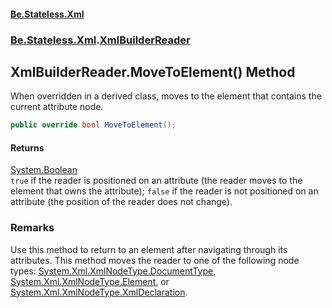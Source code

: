 #### [Be.Stateless.Xml](README.md 'README')
### [Be.Stateless.Xml](Be.Stateless.Xml.md 'Be.Stateless.Xml').[XmlBuilderReader](XmlBuilderReader.md 'Be.Stateless.Xml.XmlBuilderReader')

## XmlBuilderReader.MoveToElement() Method

When overridden in a derived class, moves to the element that contains the current attribute node.

```csharp
public override bool MoveToElement();
```

#### Returns
[System.Boolean](https://docs.microsoft.com/en-us/dotnet/api/System.Boolean 'System.Boolean')  
`true` if the reader is positioned on an attribute (the reader moves to the element that owns the attribute);
            `false` if the reader is not positioned on an attribute (the position of the reader does not change).

### Remarks
Use this method to return to an element after navigating through its attributes. This method moves the reader to one
of the following node types: [System.Xml.XmlNodeType.DocumentType](https://docs.microsoft.com/en-us/dotnet/api/System.Xml.XmlNodeType.DocumentType 'System.Xml.XmlNodeType.DocumentType'), [System.Xml.XmlNodeType.Element](https://docs.microsoft.com/en-us/dotnet/api/System.Xml.XmlNodeType.Element 'System.Xml.XmlNodeType.Element'), or [System.Xml.XmlNodeType.XmlDeclaration](https://docs.microsoft.com/en-us/dotnet/api/System.Xml.XmlNodeType.XmlDeclaration 'System.Xml.XmlNodeType.XmlDeclaration').